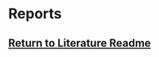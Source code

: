 # Reports
## [Return to Literature Readme](https://github.com/ARTS-Laboratory/Senior-Design-Project-EMCH427-002-Team-4-Downey/tree/main/CLAMS_Relevant_Literature#readme)
